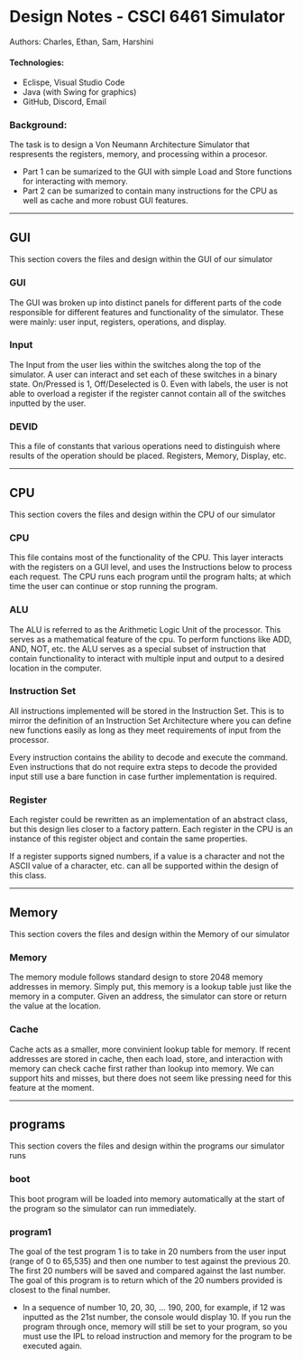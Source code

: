 # Design Notes - CSCI 6461 Simulator
Authors: Charles, Ethan, Sam, Harshini

#### Technologies:
* Eclispe, Visual Studio Code
* Java (with Swing for graphics)
* GitHub, Discord, Email

### Background:
The task is to design a Von Neumann Architecture Simulator that respresents the registers, memory, and processing within a procesor. 
* Part 1 can be sumarized to the GUI with simple Load and Store functions for interacting with memory.
* Part 2 can be sumarized to contain many instructions for the CPU as well as cache and more robust GUI features.



----

## GUI
This section covers the files and design within the GUI of our simulator
### GUI
The GUI was broken up into distinct panels for different parts of the code responsible for different features and functionality of the simulator. These were mainly: user input, registers, operations, and display. 
### Input
The Input from the user lies within the switches along the top of the simulator. A user can interact and set each of these switches in a binary state. On/Pressed is 1, Off/Deselected is 0. Even with labels, the user is not able to overload a register if the register cannot contain all of the switches inputted by the user.
### DEVID
This a file of constants that various operations need to distinguish where results of the operation should be placed. Registers, Memory, Display, etc. 

----

## CPU
This section covers the files and design within the CPU of our simulator
### CPU
This file contains most of the functionality of the CPU. This layer interacts with the registers on a GUI level, and uses the Instructions below to process each request. The CPU runs each program until the program halts; at which time the user can continue or stop running the program.
### ALU
The ALU is referred to as the Arithmetic Logic Unit of the processor. This serves as a mathematical feature of the cpu. To perform functions like ADD, AND, NOT, etc. the ALU serves as a special subset of instruction that contain functionality to interact with multiple input and output to a desired location in the computer.
### Instruction Set
All instructions implemented will be stored in the Instruction Set. This is to mirror the definition of an Instruction Set Architecture where you can define new functions easily as long as they meet requirements of input from the processor. 

Every instruction contains the ability to decode and execute the command. Even instructions that do not require extra steps to decode the provided input still use a bare function in case further implementation is required. 
### Register
Each register could be rewritten as an implementation of an abstract class, but this design lies closer to a factory pattern. Each register in the CPU is an instance of this register object and contain the same properties.

If a register supports signed numbers, if a value is a character and not the ASCII value of a character, etc. can all be supported within the design of this class.

----

## Memory
This section covers the files and design within the Memory of our simulator
### Memory
The memory module follows standard design to store 2048 memory addresses in memory. Simply put, this memory is a lookup table just like the memory in a computer. Given an address, the simulator can store or return the value at the location.
### Cache
Cache acts as a smaller, more convinient lookup table for memory. If recent addresses are stored in cache, then each load, store, and interaction with memory can check cache first rather than lookup into memory. We can support hits and misses, but there does not seem like pressing need for this feature at the moment. 

----

## programs
This section covers the files and design within the programs our simulator runs
### boot
This boot program will be loaded into memory automatically at the start of the program so the simulator can run immediately.
### program1
The goal of the test program 1 is to take in 20 numbers from the user input (range of 0 to 65,535) and then one number to test against the previous 20. The first 20 numbers will be saved and compared against the last number. The goal of this program is to return which of the 20 numbers provided is closest to the final number.
* In a sequence of number 10, 20, 30, ... 190, 200, for example, if 12 was inputted as the 21st number, the console would display 10. 
If you run the program through once, memory will still be set to your program, so you must use the IPL to reload instruction and memory for the program to be executed again.